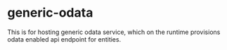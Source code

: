 # generic-odata
This is for hosting generic odata service, which on the runtime provisions odata enabled api endpoint for entities.
